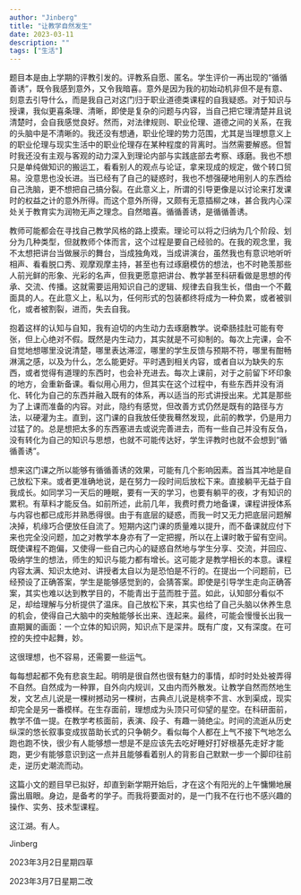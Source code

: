 ```yaml
---
author: "Jinberg"
title: "让教学自然发生"
date: 2023-03-11
description: ""
tags: ["生活"]
---
```


题目本是由上学期的评教引发的。评教系自愿、匿名。学生评价一再出现的“循循善诱”，既令我感到意外，又令我暗喜。意外是因为我的初始动机非但不是有意、刻意去引导什么，而是我自己对这门归于职业道德类课程的自我疑惑。对于知识与授课，我似更喜条理、清晰，即使是复杂的问题与内容，当自己把它理清楚并且说清楚时，会自我感觉良好。然而，对法律规则、职业伦理、道德之间的关系，在我的头脑中是不清晰的。我还没有想通，职业伦理的势力范围，尤其是当理想意义上的职业伦理与现实生活中的职业伦理存在某种程度的背离时。当然需要解惑。但暂时我还没有主观与客观的动力深入到理论内部与实践底部去考察、琢磨。我也不想只是单纯做知识的搬运工，看看别人的观点与论证，拿来现成的规定，做个转口贸易。没意思也没长进。当已经有了自己的疑惑时，我也不想强硬地用别人的东西给自己洗脑，更不想把自己搞分裂。在此意义上，所谓的引导更像是以讨论来打发课时的权益之计的意外所得。而这个意外所得，又颇有无意插柳之味，甚合我内心深处关于教育实为润物无声之理念。自然暗喜。循循善诱，是循循善诱。

教师可能都会在寻找自己教学风格的路上摸索。理论可以将之归纳为几个阶段、划分为几种类型，但就教师个体而言，这个过程是要自己经验的。在我的观念里，我不太想把讲台当做展示的舞台，当成独角戏，当成讲演台，虽然我也有意识地听听相声、看看脱口秀、观摩观摩主持，甚至也有过琢磨模仿的想法，也不时艳羡那些人前光鲜的形象、光彩的名声，但我更愿意把讲台、教学甚至科研看做是思想的传承、交流、传播。这就需要运用知识自己的逻辑、规律去自我生长，借由一个不戴面具的人。在此意义上，私以为，任何形式的包装都终将成为一种负累，或者被驯化，或者被割裂，进而，失去自我。

抱着这样的认知与自知，我有迫切的内生动力去琢磨教学。说牵肠挂肚可能有夸张，但上心绝对不假。既然是内生动力，其实就是不可抑制的。每次上完课，会不自觉地想哪里没说清楚，哪里表达滞涩，哪里的学生反馈与预期不符，哪里有酣畅淋漓之感，以及为什么，怎么能更好。平时遇到相关内容，或者自以为缺失的东西，或者觉得有道理的东西时，也会补充进去。每次上课前，对于之前留下坏印象的地方，会重新备课。看似用心用力，但其实在这个过程中，有些东西并没有消化、转化为自己的东西并融入既有的体系，再以适当的形式讲授出来。尤其是那些为了上课而准备的内容。对此，隐约有感觉，但改善方式仍然是既有的路径与方法，以硬灌为主。直到，这门课的自我放任使我蓦然发现，此前的教学，仍是用力过猛了的。总是想把太多的东西塞进去或说完善进去，而有一些自己并没有反刍，没有转化为自己的知识与思想，也就不可能传达好，学生评教时也就不会想到“循循善诱”。

想来这门课之所以能够有循循善诱的效果，可能有几个影响因素。首当其冲地是自己放松下来。或者更准确地说，是在努力一段时间后放松下来。直接躺平无益于自我成长。如同学习一天后的睡眠，要有一天的学习，也要有躺平的夜，才有知识的累积。有草料才能反刍。如前所述，此前几年，我费时费力地备课，课程讲授体系与内容也都已成形并熟悉得很。由于有底层的疑惑，而我一时又无力把底层问题解决掉，机缘巧合便放任自流了。短期内这门课的质量难以提升，而不备课就应付下来也完全没问题，加之对教学本身亦有了一定把握，所以在上课时敢于留有空间。既使课程不跑偏，又使得一些自己内心的疑惑自然地与学生分享、交流，并回应、吸纳学生的想法，师生的知识与能力都有增长。这可能才是教学相长的本意。课程内容太满、知识太绝对、讲授者太自以为是恐怕是不行的。在提出一个问题前，已经预设了正确答案，学生是能够感觉到的，会猜答案。即使是引导学生走向正确答案，其实也难以达到教学目的，不能青出于蓝而胜于蓝。如此，认知部分看似不足，却给理解与分析提供了温床。自己放松下来，其实也给了自己头脑以休养生息的机会，使得自己大脑中的突触能够长出来、连起来。最终，可能会慢慢长出我一直期翼的画面：一个立体的知识网，知识点下是深井。既有广度，又有深度。在可控的失控中起舞，妙。

这很理想，也不容易，还需要一些运气。

每每想起都不免有悲哀生起。明明是很自然也很有魅力的事情，却时时处处被弄得不自然。自然成为一种罪，自外向内规训，又由内而外散发。让教学自然而然地生发，文艺点儿说是一棵树撼动另一棵树，古典点儿说是桃李不言、水到渠成，现实却完全是另一番模样。在生存面前，理想成为头顶只可仰望的星空。在科研面前，教学不值一提。在教学考核面前，表演、段子、有趣一骑绝尘。时间的流逝从历史纵深的悠长叙事变成拔苗助长式的只争朝夕。看似每个人都在上气不接下气地怎么跑也跑不快，很少有人能够想一想是不是应该先去吃好睡好打好根基先走好才能跑，更少有能够意识到这一点并且能够看着别人的背影自己默默一步一个脚印往前走，逆历史潮流而动。

这篇小文的题目早已拟好，却直到新学期开始后，才在这个有阳光的上午慵懒地展露出眉眼。身边，是备考的学子。而我将要面对的，是一门我不在行也不感兴趣的操作、实务、技术型课程。

这江湖。有人。

Jinberg

2023年3月2日星期四草

2023年3月7日星期二改



